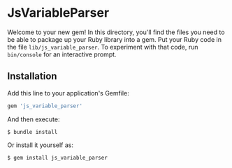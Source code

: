 # JsVariableParser

Welcome to your new gem! In this directory, you'll find the files you need to be able to package up your Ruby library into a gem. Put your Ruby code in the file `lib/js_variable_parser`. To experiment with that code, run `bin/console` for an interactive prompt.


## Installation

Add this line to your application's Gemfile:

```ruby
gem 'js_variable_parser'
```

And then execute:

    $ bundle install

Or install it yourself as:

    $ gem install js_variable_parser
